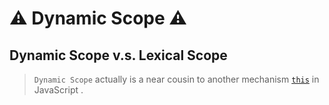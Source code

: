 # ⚠️ Dynamic Scope ⚠️

## Dynamic Scope v.s. Lexical Scope

> `Dynamic Scope` actually is a near cousin to another mechanism [` this `](https://developer.mozilla.org/zh-TW/docs/Web/JavaScript/Reference/Operators/this) in JavaScript .
